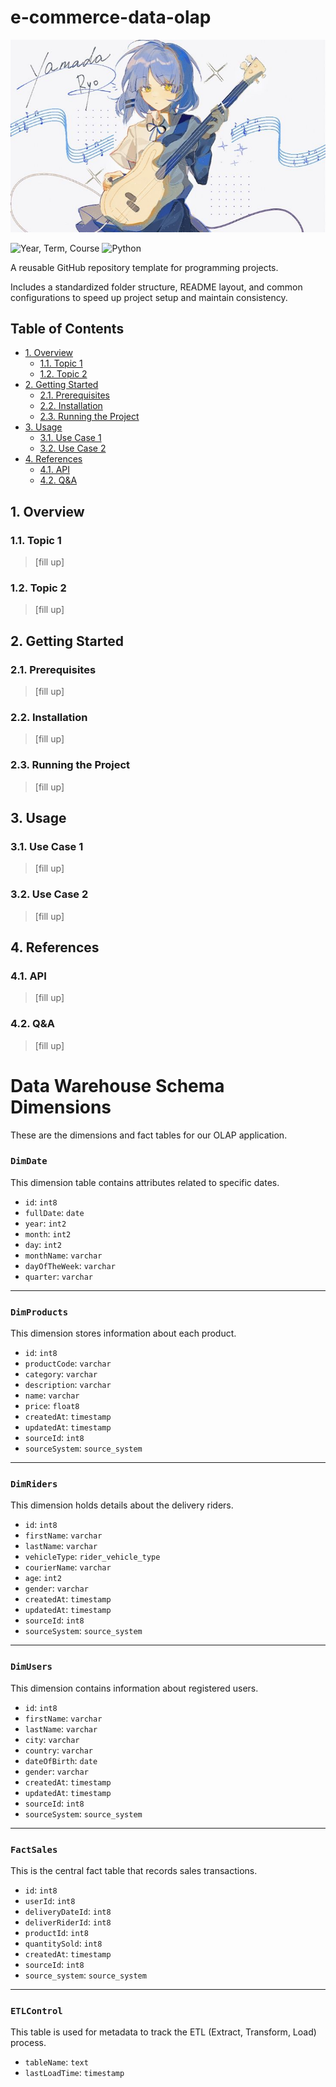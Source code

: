 # e-commerce-data-olap <!-- omit from toc -->

![title](./readme/title.jpg)

<!-- Refer to https://shields.io/badges for usage -->

![Year, Term, Course](https://img.shields.io/badge/AY2526--T1-STADVDB-blue) ![Python](https://img.shields.io/badge/Python-3776AB?logo=python&logoColor=white)

A reusable GitHub repository template for programming projects.

Includes a standardized folder structure, README layout, and common configurations to speed up project setup and maintain consistency.

## Table of Contents <!-- omit from toc -->

- [1. Overview](#1-overview)
  - [1.1. Topic 1](#11-topic-1)
  - [1.2. Topic 2](#12-topic-2)
- [2. Getting Started](#2-getting-started)
  - [2.1. Prerequisites](#21-prerequisites)
  - [2.2. Installation](#22-installation)
  - [2.3. Running the Project](#23-running-the-project)
- [3. Usage](#3-usage)
  - [3.1. Use Case 1](#31-use-case-1)
  - [3.2. Use Case 2](#32-use-case-2)
- [4. References](#4-references)
  - [4.1. API](#41-api)
  - [4.2. Q\&A](#42-qa)

## 1. Overview

### 1.1. Topic 1

> [fill up]

### 1.2. Topic 2

> [fill up]

## 2. Getting Started

### 2.1. Prerequisites

> [fill up]

### 2.2. Installation

> [fill up]

### 2.3. Running the Project

> [fill up]

## 3. Usage

### 3.1. Use Case 1

> [fill up]

### 3.2. Use Case 2

> [fill up]

## 4. References

### 4.1. API

> [fill up]

### 4.2. Q&A

> [fill up]


# Data Warehouse Schema Dimensions

These are the dimensions and fact tables for our OLAP application.

### `DimDate`
This dimension table contains attributes related to specific dates.
- `id`: `int8`
- `fullDate`: `date`
- `year`: `int2`
- `month`: `int2`
- `day`: `int2`
- `monthName`: `varchar`
- `dayOfTheWeek`: `varchar`
- `quarter`: `varchar`

***

### `DimProducts`
This dimension stores information about each product.
- `id`: `int8`
- `productCode`: `varchar`
- `category`: `varchar`
- `description`: `varchar`
- `name`: `varchar`
- `price`: `float8`
- `createdAt`: `timestamp`
- `updatedAt`: `timestamp`
- `sourceId`: `int8`
- `sourceSystem`: `source_system`

***

### `DimRiders`
This dimension holds details about the delivery riders.
- `id`: `int8`
- `firstName`: `varchar`
- `lastName`: `varchar`
- `vehicleType`: `rider_vehicle_type`
- `courierName`: `varchar`
- `age`: `int2`
- `gender`: `varchar`
- `createdAt`: `timestamp`
- `updatedAt`: `timestamp`
- `sourceId`: `int8`
- `sourceSystem`: `source_system`

***

### `DimUsers`
This dimension contains information about registered users.
- `id`: `int8`
- `firstName`: `varchar`
- `lastName`: `varchar`
- `city`: `varchar`
- `country`: `varchar`
- `dateOfBirth`: `date`
- `gender`: `varchar`
- `createdAt`: `timestamp`
- `updatedAt`: `timestamp`
- `sourceId`: `int8`
- `sourceSystem`: `source_system`

***

### `FactSales`
This is the central fact table that records sales transactions.
- `id`: `int8`
- `userId`: `int8`
- `deliveryDateId`: `int8`
- `deliverRiderId`: `int8`
- `productId`: `int8`
- `quantitySold`: `int8`
- `createdAt`: `timestamp`
- `sourceId`: `int8`
- `source_system`: `source_system`

***

### `ETLControl`
This table is used for metadata to track the ETL (Extract, Transform, Load) process.
- `tableName`: `text`
- `lastLoadTime`: `timestamp`


<!-- ### 4.3. Disclaimer

> [!WARNING]
>
> ![ChatGPT](https://img.shields.io/badge/ChatGPT-74aa9c?logo=openai&logoColor=white) ![Claude](https://img.shields.io/badge/Claude-D97757?logo=claude&logoColor=white)
>
> Parts of this project were generated or assisted by AI tools, including OpenAI's [ChatGPT](https://chatgpt.com/) and Anthropic's [Claude](https://www.anthropic.com/claude). While care has been taken to review and verify the generated outputs, it may still contain errors. Please review the code critically and contribute improvements where necessary. -->
